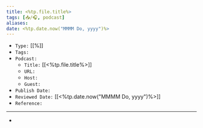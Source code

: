 ```yaml
---
title: <%tp.file.title%>
tags: [📥️/🎧️, podcast]
aliases:
date: <%tp.date.now("MMMM Do, yyyy")%>
---
```


- `Type:` [[%]]
- `Tags:` 
- `Podcast:` 
	- `Title:` [[<%tp.file.title%>]]
	- `URL:` 
	- `Host:` 
	- `Guest:` 
- `Publish Date:` 
- `Reviewed Date:` [[<%tp.date.now("MMMM Do, yyyy")%>]]
- `Reference:` 

---

- 
